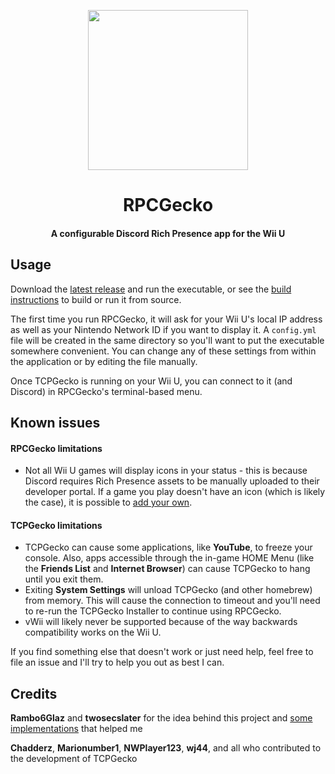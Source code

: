 <p align="center">
  <img aligh="left"width="256px" height="256px" src="https://i.living-me.me/i/fckk.png">
</p>

<h1 align="center">RPCGecko</h1>
<h4 align="center">A configurable Discord Rich Presence app for the Wii U</h4>

## Usage

Download the [latest release](https://github.com/dmgrstuff/rpcgecko/releases/latest) and run the executable, or see the [build instructions](https://github.com/dmgrstuff/rpcgecko/blob/main/docs/building.md) to build or run it from source.

The first time you run RPCGecko, it will ask for your Wii U's local IP address as well as your Nintendo Network ID if you want to display it. A `config.yml` file will be created in the same directory so you'll want to put the executable somewhere convenient. You can change any of these settings from within the application or by editing the file manually.

Once TCPGecko is running on your Wii U, you can connect to it (and Discord) in RPCGecko's terminal-based menu.

## Known issues

#### RPCGecko limitations

- Not all Wii U games will display icons in your status - this is because Discord requires Rich Presence assets to be manually uploaded to their developer portal. If a game you play doesn't have an icon (which is likely the case), it is possible to [add your own](https://github.com/dmgrstuff/rpcgecko/blob/main/docs/custom-assets.md).

#### TCPGecko limitations

- TCPGecko can cause some applications, like **YouTube**, to freeze your console. Also, apps accessible through the in-game HOME Menu (like the **Friends List** and **Internet Browser**) can cause TCPGecko to hang until you exit them.
- Exiting **System Settings** will unload TCPGecko (and other homebrew) from memory. This will cause the connection to timeout and you'll need to re-run the TCPGecko Installer to continue using RPCGecko.
- vWii will likely never be supported because of the way backwards compatibility works on the Wii U.

If you find something else that doesn't work or just need help, feel free to file an issue and I'll try to help you out as best I can.

## Credits

**Rambo6Glaz** and **twosecslater** for the idea behind this project and [some implementations](https://github.com/NexoDevelopment/WiiU-DiscordRichPresence) that helped me

**Chadderz**, **Marionumber1**, **NWPlayer123**, **wj44**, and all who contributed to the development of TCPGecko
